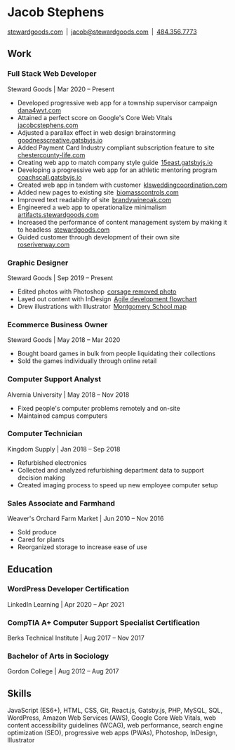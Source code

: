 # Jacob Stephens

[stewardgoods.com](https://stewardgoods.com)&ensp;|&ensp;[jacob@stewardgoods.com](mailto:jacob@stewardgoods.com)&ensp;|&ensp;[484.356.7773](tel:484-356-7773)

## Work

### Full Stack Web Developer

Steward Goods | Mar 2020 – Present

- Developed progressive web app for a township supervisor campaign&thinsp;
  [dana4wvt.com](https://dana4wvt.com)
- Attained a perfect score on Google's Core Web Vitals&thinsp;
  [jacobcstephens.com](https://jacobcstephens.com)
- Adjusted a parallax effect in web design brainstorming&thinsp;
  [goodnesscreative.gatsbyjs.io](https://goodnesscreative.gatsbyjs.io)
- Added Payment Card Industry compliant subscription feature to site&thinsp;
  [chestercounty-life.com](https://chestercounty-life.com)
- Creating web app to match company style guide&thinsp;
  [15east.gatsbyjs.io](https://15east.gatsbyjs.io)
- Developing a progressive web app for an athletic mentoring program&thinsp;
  [coachscall.gatsbyjs.io](https://coachscall.gatsbyjs.io)
- Created web app in tandem with customer&thinsp;
  [klsweddingcoordination.com](https://klsweddingcoordination.com)
- Added new pages to existing site&thinsp;
  [biomasscontrols.com](https://biomasscontrols.com)
- Improved text readability of site&thinsp;
  [brandywineoak.com](https://brandywineoak.com)
- Engineered a web app to operationalize minimalism&thinsp;
  [artifacts.stewardgoods.com](https://artifacts.stewardgoods.com)
- Increased the performance of content management system by making it to headless&thinsp;
  [stewardgoods.com](https://stewardgoods.com)
- Guided customer through development of their own site&thinsp;
  [roseriverway.com](https://roseriverway.com)

### Graphic Designer

Steward Goods | Sep 2019 – Present

- Edited photos with Photoshop&thinsp;
  [corsage removed photo](https://stewardgoods.com/corsage-removal-with-photoshop/)
- Layed out content with InDesign&thinsp;
  [Agile development flowchart](https://stewardgoods.com/two-person-agile-product-development-flowchart/)
- Drew illustrations with Illustrator&thinsp;
  [Montgomery School map](https://stewardgoods.com/montgomery-school-map/)

### Ecommerce Business Owner

Steward Goods | May 2018 – Mar 2020

- Bought board games in bulk from people liquidating their collections
- Sold the games individually through online retail

### Computer Support Analyst

Alvernia University | May 2018 – Nov 2018

- Fixed people's computer problems remotely and on-site
- Maintained campus computers

### Computer Technician

Kingdom Supply | Jan 2018 – Sep 2018

- Refurbished electronics
- Collected and analyzed refurbishing department data to support decision making
- Created imaging process to speed up new employee computer setup

### Sales Associate and Farmhand

Weaver's Orchard Farm Market | Jun 2010 – Nov 2016

- Sold produce
- Cared for plants
- Reorganized storage to increase ease of use

## Education

### WordPress Developer Certification

LinkedIn Learning | Apr 2020 – Apr 2021

### CompTIA A+ Computer Support Specialist Certification

Berks Technical Institute | Aug 2017 – Nov 2017

### Bachelor of Arts in Sociology

Gordon College | Aug 2012 – Aug 2017

## Skills

JavaScript (ES6+), HTML, CSS, Git, React.js, Gatsby.js, PHP, MySQL, SQL, WordPress, Amazon Web Services (AWS), Google Core Web Vitals, web content accessibility guidelines (WCAG), web performance, search engine optimization (SEO), progressive web apps (PWAs), Photoshop, InDesign, Illustrator
